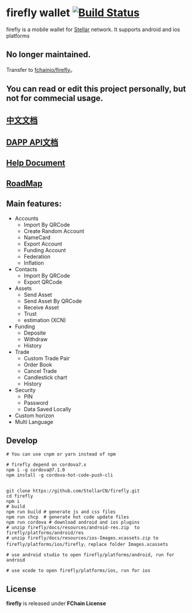 # firefly wallet [![Build Status](https://travis-ci.org/StellarCN/firefly.svg)](https://travis-ci.org/StellarCN/firefly)


firefly is a mobile wallet for [Stellar](https://stellar.org) network. It supports android and ios platforms


## No longer maintained.

Transfer to [fchainio/firefly](https://github.com/fchainio/firefly)。

## You can read or edit this project personally, but not for commecial usage.


## [中文文档](README-CN.md)

## [DAPP API文档](http://fireflyapi.mydoc.io/)

## [Help Document](https://wallet.fchain.io/manual/#0)

## [RoadMap](docs/ROADMAP.MD)

## Main features:
* Accounts
	* Import By QRCode
	* Create Random Account
	* NameCard
	* Export Account
	* Funding Account
	* Federation
	* Inflation
* Contacts
	* Import By QRCode
	* Export QRCode
* Assets
	* Send Asset
	* Send Asset By QRCode
	* Receive Asset
	* Trust
	* estimation (XCN)
* Funding
	* Deposite
	* Withdraw
	* History
* Trade
	* Custom Trade Pair
	* Order Book
	* Cancel Trade
	* Candlestick chart
	* History
* Security
	* PIN
	* Password
	* Data Saved Locally
* Custom horizon
* Multi Language


## Develop
```
# You can use cnpm or yarn instead of npm

# firefly depend on cordova7.x
npm i -g cordova@7.1.0
npm install -g cordova-hot-code-push-cli


git clone https://github.com/StellarCN/firefly.git
cd firefly
npm i
# build 
npm run build # generate js and css files
npm run chcp  # generate hot code update files
npm run cordova # download android and ios plugins
# unzip firefly/docs/resources/android-res.zip  to firefly/platforms/android/res
# unzip firefly/docs/resources/ios-Images.xcassets.zip to firefly/platforms/ios/firefly，replace folder Images.xcassets

# use android studio to open firefly/platforms/android, run for android

# use xcode to open firefly/platforms/ios, run for ios

```


## License
**firefly** is released under **FChain License**


